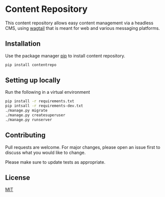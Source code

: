 # Content Repository

This content repository allows easy content management via a headless CMS, using [wagtail](https://wagtail.io/) that is meant for web and various messaging platforms.

## Installation

Use the package manager [pip](https://pip.pypa.io/en/stable/) to install content repository.

```bash
pip install contentrepo
```

## Setting up locally
Run the following in a virtual environment
```bash
pip install -r requirements.txt
pip intsall -r requirements-dev.txt
./manage.py migrate
./manage.py createsuperuser
./manage.py runserver
```

## Contributing
Pull requests are welcome. For major changes, please open an issue first to discuss what you would like to change.

Please make sure to update tests as appropriate.

## License
[MIT](https://choosealicense.com/licenses/mit/)

